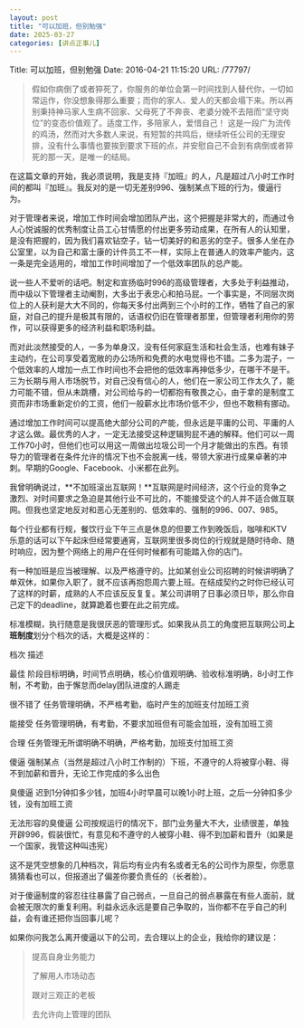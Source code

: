 ```yaml
---
layout: post
title: "可以加班，但别勉强"
date: 2025-03-27
categories: [讲点正事儿]
---
```


Title: 可以加班，但别勉强
Date: 2016-04-21 11:15:20
URL: /77797/

> 假如你病倒了或者猝死了，你服务的单位会第一时间找到人替代你，一切如常运作，你没想象得那么重要；而你的家人、爱人的天都会塌下来。所以再别秉持神马家人生病不回家、父母死了不奔丧、老婆分娩不去陪而“坚守岗位”的变态价值观了。适度工作，多陪家人，爱惜自己！
这是一段广为流传的鸡汤，然而对大多数人来说，有短暂的共鸣后，继续听任公司的无理安排，没有什么事情也要挨到要求下班的点，并安慰自己不会到有病倒或者猝死的那一天，是唯一的结局。

在这篇文章的开始，我必须说明，我是支持『加班』的人，凡是超过八小时工作时间的都叫『加班』。我反对的是一切无差别996、强制某点下班的行为，傻逼行为。

对于管理者来说，增加工作时间会增加团队产出，这个把握是非常大的，而通过令人心悦诚服的优秀制度让员工心甘情愿的付出更多劳动成果，在所有人的认知里，是没有把握的，因为我们喜欢钻空子，钻一切美好的和恶劣的空子。很多人坐在办公室里，以为自己和富士康的计件员工不一样，实际上在普通人的效率产能内，这一条是完全适用的，增加工作时间增加了一个低效率团队的总产能。

说一些人不爱听的话吧。制定和宣扬临时996的高级管理者，大多处于利益推动，而中级以下管理者主动阉割，大多出于表忠心和拍马屁。一个事实是，不同层次岗位上的人获利是大大不同的，你每天多付出两到三个小时的工作，牺牲了自己的家庭，对自己的提升是极其有限的，话语权仍旧在管理者那里，但管理者利用你的劳作，可以获得更多的经济利益和职场利益。

而对此淡然接受的人，一多为单身汉，没有任何家庭生活和社会生活，也难有妹子主动约，在公司享受着宽敞的办公场所和免费的水电觉得也不错。二多为混子，一个低效率的人增加一点工作时间也不会把他的低效率再抻低多少，在哪干不是干。三为长期与用人市场脱节，对自己没有信心的人，他们在一家公司工作太久了，能力可能不错，但从未跳槽，对公司给与的一切都抱有敬畏之心，由于拿的是制度工资而非市场重新定价的工资，他们一般薪水比市场价低不少，但也不敢稍有挪动。

通过增加工作时间可以提高绝大部分公司的产能，但永远是平庸的公司、平庸的人才这么做。最优秀的人才，一定无法接受这种逻辑狗屁不通的解释。他们可以一周工作70小时，但他们也可以用这一周做出垃圾公司一个月才能做出的东西。有领导力的管理者在条件允许的情况下也不会脱离一线，带领大家进行成果卓著的冲刺。早期的Google、Facebook、小米都在此列。

我曾明确说过，**不加班滚出互联网！**互联网是时间经济，这个行业的竞争之激烈、对时间要求之急迫是其他行业不可比的，不能接受这个的人并不适合做互联网。但我也坚定地反对和恶心无差别的、低效率的、强制的996、007、985。

每个行业都有行规，餐饮行业下午三点是休息的但要工作到晚饭后，咖啡和KTV乐意的话可以下午起床但经常要通宵，互联网里很多岗位的行规就是随时待命、随时响应，因为整个网络上的用户在任何时候都有可能踏入你的店门。

有一种加班是应当被理解、以及严格遵守的。比如某创业公司招聘的时候讲明确了单双休，如果你入职了，就不应该再抱怨周六要上班。在结成契约之时你已经认可了这样的时薪，成熟的人不应该反反复复。某公司讲明了日事必须日毕，那么你自己定下的deadline，就算跪着也要在此之前完成。

标准模糊，执行随意是我很厌恶的管理形式。如果我从员工的角度把互联网公司**上班制度**划分个档次的话，大概是这样的：



档次
描述




最佳
阶段目标明确，时间节点明确，核心价值观明确、验收标准明确，8小时工作制，不考勤，由于懈怠而delay团队进度的人踢走


很不错了
任务管理明确，不严格考勤，临时产生的加班支付加班工资


能接受
任务管理明确，有考勤，不要求加班但有可能会加班，没有加班工资


合理
任务管理无所谓明确不明确，严格考勤，加班支付加班工资


傻逼
强制某点（当然是超过八小时工作制的）下班，不遵守的人将被穿小鞋、得不到加薪和晋升，无论工作完成的多么出色


臭傻逼
迟到1分钟扣多少钱，加班4小时早晨可以晚1小时上班，之后一分钟扣多少钱，没有加班工资


无法形容的臭傻逼
公司按规运行的情况下，部门业务量大不大，业绩很差，单独开辟996，假装很忙，有意见和不遵守的人被穿小鞋、得不到加薪和晋升（如果是一个国家，我管这种叫违宪）



这不是凭空想象的几种档次，背后均有业内有名或者无名的公司作为原型，你愿意猜猜看也可以，但报道出了偏差你要负责任的（长者脸）。

对于傻逼制度的容忍往往暴露了自己弱点，一旦自己的弱点暴露在有些人面前，就会被无限次的重复利用。利益永远永远是要自己争取的，当你都不在乎自己的利益，会有谁还把你当回事儿呢？

如果你问我怎么离开傻逼以下的公司，去合理以上的企业，我给你的建议是：
> 提高自身业务能力> 
> 了解用人市场动态> 
> 跟对三观正的老板> 
> 去允许向上管理的团队